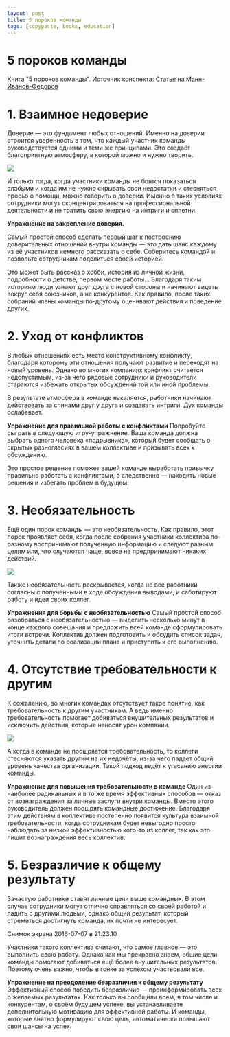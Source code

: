 ```yaml
---
layout: post
title: 5 пороков команды
tags: [copypaste, books, education]
---
```


# 5 пороков команды

Книга "5 пороков команды". Источник конспекта: [Статья на Манн-Иванов-Федоров](https://blog.mann-ivanov-ferber.ru/2016/07/07/5-porokov-komandy-i-sposoby-ix-ustraneniya/)

# 1. Взаимное недоверие
Доверие — это фундамент любых отношений. Именно на доверии строится уверенность в том, что каждый участник команды руководствуется одними и теми же принципами. Это создаёт благоприятную атмосферу, в которой можно и нужно творить.

![](https://blog.mann-ivanov-ferber.ru/wp-content/uploads/2016/07/%D0%A1%D0%BD%D0%B8%D0%BC%D0%BE%D0%BA-%D1%8D%D0%BA%D1%80%D0%B0%D0%BD%D0%B0-2016-07-07-%D0%B2-21.12.12.png)

И только тогда, когда участники команды не боятся показаться слабыми и когда им не нужно скрывать свои недостатки и стесняться просьб о помощи, можно говорить о доверии. Именно в таких условиях сотрудники могут сконцентрироваться на профессиональной деятельности и не тратить свою энергию на интриги и сплетни.

**Упражнение на закрепление доверия.**

Самый простой способ сделать первый шаг к построению доверительных отношений внутри команды — это дать шанс каждому из её участников немного рассказать о себе. Соберитесь командой и позвольте сотрудникам поделиться своей историей.

Это может быть рассказ о хобби, история из личной жизни, подробности о детстве, первом месте работы… Благодаря таким историям люди узнают друг друга с новой стороны и начинают видеть вокруг себя союзников, а не конкурентов. Как правило, после таких собраний члены команды по-другому оценивают действия и поведение других.

# 2. Уход от конфликтов
В любых отношениях есть место конструктивному конфликту, благодаря которому эти отношения получают развитие и переходят на новый уровень. Однако во многих компаниях конфликт считается недопустимым, из-за чего рядовые сотрудники и руководители стараются избежать открытых обсуждений той или иной проблемы.

В результате атмосфера в команде накаляется, работники начинают действовать за спинами друг у друга и создавать интриги. Дух команды ослабевает.

**Упражнение для правильной работы с конфликтами**
Попробуйте сыграть в следующую игру-упражнение. Ваша команда должна выбрать одного человека «подрывника», который будет сообщать о скрытых разногласиях в вашем коллективе и призывать всех к обсуждению.

Это простое решение поможет вашей команде выработать привычку правильно работать с конфликтами, а следственно — находить новые решения и избегать проблем в будущем.

# 3. Необязательность
Ещё один порок команды — это необязательность. Как правило, этот порок проявляет себя, когда после собрания участники коллектива по-разному воспринимают полученную информацию и следуют разным целям или, что случаются чаще, вовсе не предпринимают никаких действий.

![](https://blog.mann-ivanov-ferber.ru/wp-content/uploads/2016/07/%D0%A1%D0%BD%D0%B8%D0%BC%D0%BE%D0%BA-%D1%8D%D0%BA%D1%80%D0%B0%D0%BD%D0%B0-2016-07-07-%D0%B2-21.14.35.png)

Также необязательность раскрывается, когда не все работники согласны с полученными в ходе обсуждения выводами, и саботируют работу и идеи своих коллег.

**Упражнения для борьбы с необязательностью**
Самый простой способ разобраться с необязательностью — выделить несколько минут в конце каждого совещания и предложить всей команде сформулировать итоги встречи. Коллектив должен подготовить и обсудить список задач, уточнить детали по реализации плана и приступить к его выполнению.

# 4. Отсутствие требовательности к другим
К сожалению, во многих командах отсутствует такое понятие, как требовательность к другим участникам. А ведь именно требовательность помогает добиваться внушительных результатов и исключить действия, которые наносят урон компании.

![](https://blog.mann-ivanov-ferber.ru/wp-content/uploads/2016/07/%D0%A1%D0%BD%D0%B8%D0%BC%D0%BE%D0%BA-%D1%8D%D0%BA%D1%80%D0%B0%D0%BD%D0%B0-2016-07-07-%D0%B2-21.15.01.png)

А когда в команде не поощряется требовательность, то коллеги стесняются указать другим на их недочёты, из-за чего падает общий уровень качества организации. Такой подход ведёт к угасанию энергии команды.

**Упражнение для повышения требовательности в команде**
Один из наиболее радикальных и в то же время эффективных способов — отказ от вознаграждения за личные заслуги внутри команды. Вместо этого руководитель должен поощрять командные достижение. Благодаря этим действиям в коллективе постепенно появится культура взаимной требовательности, когда сотрудникам будет невыгодно просто наблюдать за низкой эффективностью кого-то из коллег, так как это лишит вознаграждения весь коллектив.

# 5. Безразличие к общему результату
Зачастую работники ставят личные цели выше командных. В этом случае сотрудники могут отлично справляться со своей работой и ладить с другими людьми, однако общий результат, который стремиться достигнуть команда, их почти не интересует.

Снимок экрана 2016-07-07 в 21.23.10

Участники такого коллектива считают, что самое главное — это выполнить свою работу. Однако как мы прекрасно знаем, общие цели команды помогают добиваться ещё более внушительных результатов. Поэтому очень важно, чтобы в гонке за успехом участвовали все.

**Упражнение на преодоление безразличия к общему результату**
Эффективный способ победить безразличие — проинформировать всех о желаемых результатах. Как только вы сообщили всем, в том числе и конкурентам, о своём будущем успехе, вы устанавливаете дополнительную мотивацию для эффективной работы. И команды, которые внятно формулируют свою цель, автоматически повышают свои шансы на успех.